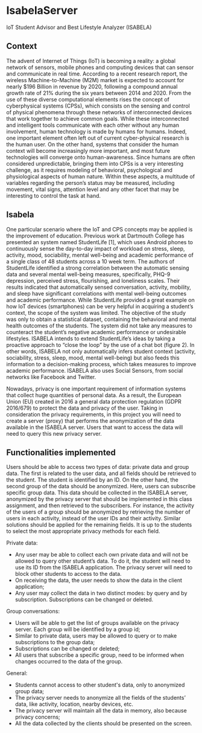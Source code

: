 # IsabelaServer
IoT Student Advisor and Best Lifestyle Analyzer (ISABELA)

## Context

The advent of Internet of Things (IoT) is becoming a reality: a global network of sensors, mobile phones
and computing devices that can sensor and communicate in real time. According to a recent research
report, the wireless Machine-to-Machine (M2M) market is expected to account for nearly $196 Billion
in revenue by 2020, following a compound annual growth rate of 21% during the six years between
2014 and 2020. From the use of these diverse computational elements rises the concept of cyberphysical
systems (CPSs), which consists on the sensing and control of physical phenomena through
these networks of interconnected devices that work together to achieve common goals.
While these interconnected and intelligent tools communicate with each other without any human
involvement, human technology is made by humans for humans. Indeed, one important element often
left out of current cyber-physical research is the human user. On the other hand, systems that consider
the human context will become increasingly more important, and most future technologies will converge
onto human-awareness. Since humans are often considered unpredictable, bringing them into CPSs is a
very interesting challenge, as it requires modeling of behavioral, psychological and physiological
aspects of human nature. Within these aspects, a multitude of variables regarding the person’s status
may be measured, including movement, vital signs, attention level and any other facet that may be
interesting to control the task at hand.

## Isabela

One particular scenario where the IoT and CPS concepts may be applied is the improvement of
education. Previous work at Dartmouth College has presented an system named StudentLife [1], which
uses Android phones to continuously sense the day-to-day impact of workload on stress, sleep, activity,
mood, sociability, mental well-being and academic performance of a single class of 48 students across a
10 week term. The authors of StudentLife identified a strong correlation between the automatic sensing
data and several mental well-being measures, specifically, PHQ-9 depression, perceived stress,
flourishing, and loneliness scales. Their results indicated that automatically sensed conversation,
activity, mobility, and sleep have significant correlations with mental well-being outcomes and
academic performance.
While StudentLife provided a great example on how IoT devices (smartphones) can be very helpful in
acquiring a student’s context, the scope of the system was limited. The objective of the study was only
to obtain a statistical dataset, containing the behavioral and mental health outcomes of the students. The
system did not take any measures to counteract the student’s negative academic performance or
undesirable lifestyles.
ISABELA intends to extend StudentLife’s ideas by taking a proactive approach to “close the loop” by
the use of a chat bot (figure 2). In other words, ISABELA not only automatically infers student context
(activity, sociability, stress, sleep, mood, mental well-being) but also feeds this information to a
decision-making process, which takes measures to improve academic performance.
ISABELA also uses Social Sensors, from social networks like Facebook and Twitter.

Nowadays, privacy is one important requirement of information systems that collect huge quantities of
personal data. As a result, the European Union (EU) created in 2016 a general data protection regulation
(GDPR 2016/679) to protect the data and privacy of the user.
Taking in consideration the privacy requirements, in this project you will need to create a server (proxy)
that performs the anonymization of the data available in the ISABELA server. Users that want to access
the data will need to query this new privacy server.

## Functionalities implemented

Users should be able to access two types of data: private data and group data. The first is related to the
user data, and all fields should be retrieved to the student. The student is identified by an ID.
On the other hand, the second group of the data should be anonymized. Here, users can subscribe
specific group data. This data should be collected in the ISABELA server, anonymized by the privacy
server that should be implemented in this class assignment, and then retrieved to the subscribers. For
instance, the activity of the users of a group should be anonymized by retrieving the number of users in
each activity, instead of the user IDs and their activity. Similar solutions should be applied for the
remaining fields. It is up to the students to select the most appropriate privacy methods for each field.

Private data:
- Any user may be able to collect each own private data and will not be allowed to query other student’s
data. To do it, the student will need to use its ID from the ISABELA application. The privacy server will
need to block other students to access to the data.
- On receiving the data, the user needs to show the data in the client application;
- Any user may collect the data in two distinct modes: by query and by subscription. Subscriptions can
be changed or deleted.

Group conversations:
- Users will be able to get the list of groups available on the privacy server. Each group will be identified
by a group id;
- Similar to private data, users may be allowed to query or to make subscriptions to the group data;
- Subscriptions can be changed or deleted;
- All users that subscribe a specific group, need to be informed when changes occurred to the data of the
group.

General:
- Students cannot access to other student's data, only to anonymized group data;
- The privacy server needs to anonymize all the fields of the students’ data, like activity, location, nearby
devices, etc.
- The privacy server will maintain all the data in memory, also because privacy concerns;
- All the data collected by the clients should be presented on the screen.
